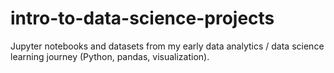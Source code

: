 # intro-to-data-science-projects
Jupyter notebooks and datasets from my early data analytics / data science learning journey (Python, pandas, visualization).
